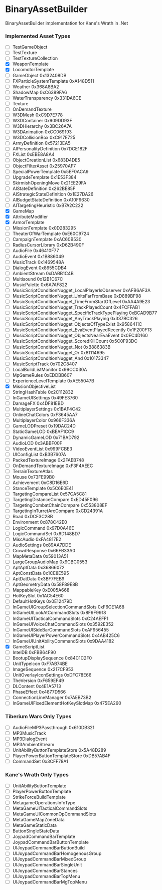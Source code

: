# BinaryAssetBuilder
BinaryAssetBuilder implementation for Kane's Wrath in .Net

### Implemented Asset Types
* [ ] TestGameObject
* [ ] TestTexture
* [ ] TestTextureCollection
* [x] WeaponTemplate
* [x] LocomotorTemplate
* [ ] GameObject                                                0x132408DB
* [ ] FXParticleSystemTemplate                                  0xA148D511
* [ ] Weather                                                   0x368A8BA2
* [ ] ShadowMap                                                 0xC6389FA6
* [ ] WaterTransparency                                         0x331DA6CE
* [ ] Texture
* [ ] OnDemandTexture
* [ ] W3DMesh                                                   0xC9D7E778
* [ ] W3DContainer                                              0x909DD93F
* [ ] W3DHierarchy                                              0x3BC26A7A
* [ ] W3DAnimation                                              0xCC069193
* [ ] W3DCollisionBox                                           0xC917E725
* [ ] ArmyDefinition                                            0x57213EA5
* [ ] AIPersonalityDefinition                                   0x7DCE182F
* [ ] FXList                                                    0xEBE8A8A4
* [ ] ObjectCreationList                                        0x683D4DE5
* [ ] ObjectFilterAsset                                         0x25970AF7
* [ ] SpecialPowerTemplate                                      0x5EF0ACA9
* [ ] UpgradeTemplate                                           0x1E53F384
* [ ] SkirmishOpeningMove                                       0x21EE29FA
* [ ] AIStateDefinition                                         0x262BE85F
* [ ] AIStrategicStateDefinition                                0x1E27DA26
* [ ] AIBudgetStateDefinition                                   0xA10F9630
* [ ] AITargetingHeuristic                                      0xB7A2C222
* [x] GameMap
* [x] AttributeModifier
* [x] ArmorTemplate
* [ ] MissionTemplate                                           0x0D283295
* [ ] TheaterOfWarTemplate                                      0xE60C9724
* [ ] CampaignTemplate                                          0xAC60B530
* [ ] RadiusCursorLibrary                                       0xD62B490F
* [ ] AudioFile                                                 0x46410F77
* [ ] AudioEvent                                                0x1B886049
* [ ] MusicTrack                                                0x1469548A
* [ ] DialogEvent                                               0x8655CDB4
* [ ] AmbientStream                                             0xDABB1C4B
* [ ] Multisound                                                0x12B1C67C
* [ ] MusicPalette                                              0x6A7AF822
* [ ] MusicScriptConditionNugget_LocalPlayerIsObserver          0xAFB6AF3A
* [ ] MusicScriptConditionNugget_UnitsFarFromBase               0xD889BF98
* [ ] MusicScriptConditionNugget_TimeFromStartOfLevel           0xAA4A9E23
* [ ] MusicScriptConditionNugget_TrackPlayedCount               0x4FCFFAB1
* [ ] MusicScriptConditionNugget_SpecificTrackTypePlaying       0xBCAD9B77
* [ ] MusicScriptConditionNugget_AnyTrackPlaying                0x337BC326
* [ ] MusicScriptConditionNugget_ObjectsOfTypeExist             0x9586411C
* [ ] MusicScriptConditionNugget_EvaEventPlayedRecently         0x1F200F13
* [ ] MusicScriptConditionNugget_ObjectsNearEvaEvent            0x0EC4D160
* [ ] MusicScriptConditionNugget_ScoredKillCount                0x5C0F93DC
* [ ] MusicScriptConditionNugget_Not                            0xB886383B
* [ ] MusicScriptConditionNugget_Or                             0x81114695
* [ ] MusicScriptConditionNugget_And                            0x10173347
* [ ] MusicScriptTrack                                          0x702C8407
* [ ] LocalBuildListMonitor                                     0x99CC030A
* [ ] MpGameRules                                               0xEDDBB607
* [ ] ExperienceLevelTemplate                                   0xAE55047B
* [x] MissionObjectiveList
* [ ] StringHashTable                                           0x2C112832
* [ ] InGameUISettings                                          0x49FE3760
* [ ] DamageFX                                                  0x4DF81EBD
* [ ] MultiplayerSettings                                       0x1BAF4C42
* [ ] OnlineChatColors                                          0xF3645AA7
* [ ] MultiplayerColor                                          0x966F336A
* [ ] GameLODPreset                                             0x19DAC24D
* [ ] StaticGameLOD                                             0xBEAF1CC9
* [ ] DynamicGameLOD                                            0x71BAD792
* [ ] AudioLOD                                                  0x3ABBF00F
* [ ] VideoEventList                                            0x999FCBE3
* [ ] UIConfigList                                              0xB3B7607A
* [ ] PackedTextureImage                                        0x2FAEB748
* [ ] OnDemandTextureImage                                      0xF3F4AEEC
* [ ] TerrainTextureAtlas
* [ ] Mouse                                                     0x73FE99B0
* [ ] Achievement                                               0xC8D16E6D
* [ ] StanceTemplate                                            0x5C6E0E41
* [ ] TargetingCompareList                                      0x57CA5C81
* [ ] TargetingDistanceCompare                                  0xED45F096
* [ ] TargetingCombatChainCompare                               0x553808EF
* [ ] TargetingInTurretArcCompare                               0xCD24391A
* [ ] Road                                                      0xDCF3C28B
* [ ] Environment                                               0x878C42E0
* [ ] LogicCommand                                              0x97D0A46E
* [ ] LogicCommandSet                                           0x6D148BD7
* [ ] MiscAudio                                                 0xFA4817E2
* [ ] AudioSettings                                             0x89AA7DDE
* [ ] CrowdResponse                                             0x66FB33A0
* [ ] MapMetaData                                               0x59013A51
* [ ] LargeGroupAudioMap                                        0x9CBC0553
* [ ] AptAptData                                                0x36866072
* [ ] AptConstData                                              0x1CE8E595
* [ ] AptDatData                                                0x3BF7FEB9
* [ ] AptGeometryData                                           0x58F89E8B
* [ ] MappableKey                                               0xE005A668
* [ ] HotKeySlot                                                0x1AC54E60
* [ ] DefaultHotKeys                                            0x0E12479D
* [ ] InGameUIGroupSelectionCommandSlots                        0xF6CE1A68
* [ ] InGameUILookAtCommandSlots                                0x8F9F9918
* [ ] InGameUITacticalCommandSlots                              0xC24AEFF1
* [ ] InGameUIVoiceChatCommandSlots                             0x3592E352
* [ ] InGameUISideBarCommandSlots                               0xAF956455
* [ ] InGameUIPlayerPowerCommandSlots                           0x4AB425C6
* [ ] InGameUIUnitAbilityCommandSlots                           0x9DAA4182
* [x] GameScriptList
* [ ] IntelDB                                                   0xFBB64F90
* [ ] BootupDisplaySequence                                     0x84C1C2F0
* [ ] UnitTypeIcon                                              0xF7AB74BE
* [ ] ImageSequence                                             0x217CF953
* [ ] UnitOverlayIconSettings                                   0xDFC78E66
* [ ] TheVersion                                                0xF659EF49
* [ ] DLContent                                                 0x4E1A5713
* [ ] PhaseEffect                                               0x4877D566
* [ ] ConnectionLineManager                                     0x7AEB73B2
* [ ] InGameUIFixedElementHotKeySlotMap                         0x475EA260

### Tiberium Wars Only Types
* [ ] AudioFileMP3Passthrough                                   0x610DB321
* [ ] MP3MusicTrack
* [ ] MP3DialogEvent
* [ ] MP3AmbientStream
* [ ] UnitAbilityButtonTemplateStore                            0x5A48D289
* [ ] PlayerPowerButtonTemplateStore                            0xDB57AB4F
* [ ] CommandSet                                                0x3CFF78A1

### Kane's Wrath Only Types
* [ ] UnitAbilityButtonTemplate
* [ ] PlayerPowerButtonTemplate
* [ ] StrikeForceBuildTemplate
* [ ] MetagameOperationsInfoType
* [ ] MetaGameUITacticalCommandSlots
* [ ] MetaGameUICommonOpCommandSlots
* [ ] MetaGameMapZoneData
* [ ] MetaGameStaticData
* [ ] ButtonSingleStateData
* [ ] JoypadCommandBarTemplate
* [ ] JoypadCommandBarButtonTemplate
* [ ] UIJoypadCommandBarButtonBuild
* [ ] UIJoypadCommandBarHomogenousGroup
* [ ] UIJoypadCommandBarMixedGroup
* [ ] UIJoypadCommandBarSingleUnit
* [ ] UIJoypadCommandBarStances
* [ ] UIJoypadCommandBarTopMenu
* [ ] UIJoypadCommandBarMgTopMenu
